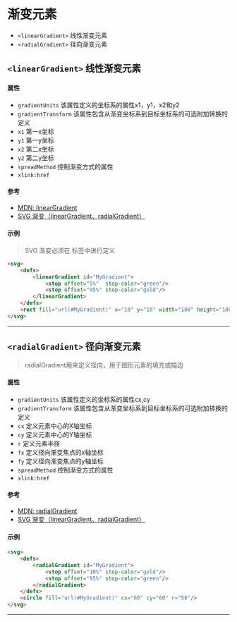 # 渐变元素
- `<linearGradient>` 线性渐变元素
- `<radialGradient>` 径向渐变元素

##  `<linearGradient>` 线性渐变元素

#### 属性
- `gradientUnits` 该属性定义的坐标系的属性x1，y1，x2和y2
- `gradientTransform` 该属性包含从渐变坐标系到目标坐标系的可选附加转换的定义
- `x1` 第一x坐标
- `y1` 第一y坐标
- `x2` 第二x坐标
- `y2` 第二y坐标
- `spreadMethod` 控制渐变方式的属性
- `xlink:href` 

#### 参考
- [MDN: linearGradient](https://developer.mozilla.org/zh-CN/docs/Web/SVG/Element/linearGradient)
- [SVG 渐变（linearGradient、radialGradient）](http://blog.csdn.net/chy555chy/article/details/53415770)

#### 示例
>SVG 渐变必须在 <defs> 标签中进行定义

````html
<svg>
    <defs>
        <linearGradient id="MyGradient">
            <stop offset="5%"  stop-color="green"/>
            <stop offset="95%" stop-color="gold"/>
        </linearGradient>
    </defs>
    <rect fill="url(#MyGradient)" x="10" y="10" width="100" height="100"/>
</svg>
````

--- 

##  `<radialGradient>` 径向渐变元素
>radialGradient用来定义径向，用于图形元素的填充或描边

#### 属性
- `gradientUnits` 该属性定义的坐标系的属性cx,cy
- `gradientTransform` 该属性包含从渐变坐标系到目标坐标系的可选附加转换的定义
- `cx` 定义元素中心的X轴坐标
- `cy` 定义元素中心的Y轴坐标
- `r` 定义元素半径
- `fx` 定义径向渐变焦点的x轴坐标
- `fy` 定义径向渐变焦点的y轴坐标
- `spreadMethod` 控制渐变方式的属性
- `xlink:href`

#### 参考
- [MDN: radialGradient](https://developer.mozilla.org/zh-CN/docs/Web/SVG/Element/radialGradient)
- [SVG 渐变（linearGradient、radialGradient）](http://blog.csdn.net/chy555chy/article/details/53415770)


#### 示例
````html
<svg>
    <defs>
        <radialGradient id="MyGradient">
            <stop offset="10%" stop-color="gold"/>
            <stop offset="95%" stop-color="green"/>
        </radialGradient>
    </defs>
    <circle fill="url(#MyGradient)" cx="60" cy="60" r="50"/>
</svg>
````

--- 